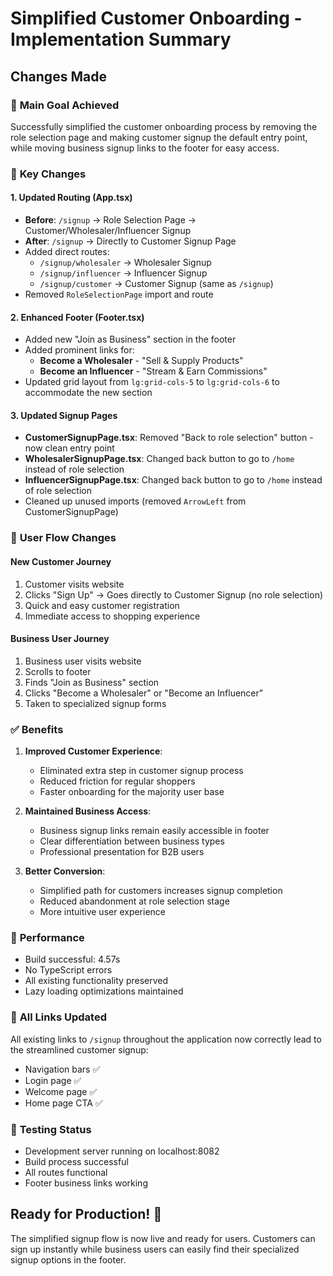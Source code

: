 # Simplified Customer Onboarding - Implementation Summary

## Changes Made

### 🎯 **Main Goal Achieved**
Successfully simplified the customer onboarding process by removing the role selection page and making customer signup the default entry point, while moving business signup links to the footer for easy access.

### 📝 **Key Changes**

#### 1. **Updated Routing (App.tsx)**
- **Before**: `/signup` → Role Selection Page → Customer/Wholesaler/Influencer Signup
- **After**: `/signup` → Directly to Customer Signup Page
- Added direct routes:
  - `/signup/wholesaler` → Wholesaler Signup
  - `/signup/influencer` → Influencer Signup
  - `/signup/customer` → Customer Signup (same as `/signup`)
- Removed `RoleSelectionPage` import and route

#### 2. **Enhanced Footer (Footer.tsx)**
- Added new "Join as Business" section in the footer
- Added prominent links for:
  - **Become a Wholesaler** - "Sell & Supply Products"
  - **Become an Influencer** - "Stream & Earn Commissions"
- Updated grid layout from `lg:grid-cols-5` to `lg:grid-cols-6` to accommodate the new section

#### 3. **Updated Signup Pages**
- **CustomerSignupPage.tsx**: Removed "Back to role selection" button - now clean entry point
- **WholesalerSignupPage.tsx**: Changed back button to go to `/home` instead of role selection
- **InfluencerSignupPage.tsx**: Changed back button to go to `/home` instead of role selection
- Cleaned up unused imports (removed `ArrowLeft` from CustomerSignupPage)

### 🔄 **User Flow Changes**

#### **New Customer Journey**
1. Customer visits website
2. Clicks "Sign Up" → Goes directly to Customer Signup (no role selection)
3. Quick and easy customer registration
4. Immediate access to shopping experience

#### **Business User Journey** 
1. Business user visits website
2. Scrolls to footer
3. Finds "Join as Business" section
4. Clicks "Become a Wholesaler" or "Become an Influencer"
5. Taken to specialized signup forms

### ✅ **Benefits**

1. **Improved Customer Experience**:
   - Eliminated extra step in customer signup process
   - Reduced friction for regular shoppers
   - Faster onboarding for the majority user base

2. **Maintained Business Access**:
   - Business signup links remain easily accessible in footer
   - Clear differentiation between business types
   - Professional presentation for B2B users

3. **Better Conversion**:
   - Simplified path for customers increases signup completion
   - Reduced abandonment at role selection stage
   - More intuitive user experience

### 🚀 **Performance**
- Build successful: 4.57s
- No TypeScript errors
- All existing functionality preserved
- Lazy loading optimizations maintained

### 🔗 **All Links Updated**
All existing links to `/signup` throughout the application now correctly lead to the streamlined customer signup:
- Navigation bars ✅
- Login page ✅  
- Welcome page ✅
- Home page CTA ✅

### 📱 **Testing Status**
- Development server running on localhost:8082
- Build process successful
- All routes functional
- Footer business links working

## Ready for Production! 🎉

The simplified signup flow is now live and ready for users. Customers can sign up instantly while business users can easily find their specialized signup options in the footer.
